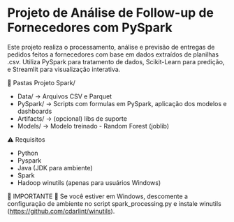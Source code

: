# Projeto de Análise de Follow-up de Fornecedores com PySpark

Este projeto realiza o processamento, análise e previsão de entregas de pedidos feitos a fornecedores com base em dados extraídos de planilhas .csv. Utiliza PySpark para tratamento de dados, Scikit-Learn para predição, e Streamlit para visualização interativa.

📁 Pastas
Projeto Spark/
- Data/ -> Arquivos CSV e Parquet
- PySpark/ -> Scripts com formulas em PySpark, aplicação dos modelos e dashboards
- Artifacts/ -> (opcional) libs de suporte
- Models/ -> Modelo treinado - Random Forest (joblib)

⚠ Requisitos
- Python
- Pyspark
- Java (JDK para ambiente)
- Spark
- Hadoop winutils (apenas para usuários Windows)

🚨 IMPORTANTE 🚨
Se você estiver em Windows, descomente a configuração de ambiente no script spark_processing.py e instale winutils (https://github.com/cdarlint/winutils).
